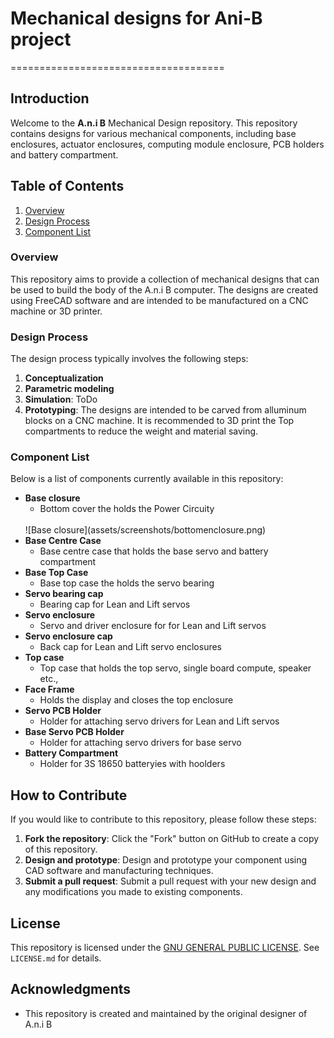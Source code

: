 # Mechanical designs for Ani-B project
=====================================

**Introduction**
---------------

Welcome to the **A.n.i B** Mechanical Design repository. This repository contains designs for various mechanical components, including base enclosures, actuator enclosures, computing module enclosure, PCB holders and battery compartment.

**Table of Contents**
-------------------

1. [Overview](#overview)
2. [Design Process](#design-process)
3. [Component List](#component-list)

### Overview

This repository aims to provide a collection of mechanical designs that can be used to build the body of the A.n.i B computer. The designs are created using FreeCAD software and are intended to be manufactured on a CNC machine or 3D printer.

### Design Process

The design process typically involves the following steps:

1. **Conceptualization**
2. **Parametric modeling**
3. **Simulation**: ToDo
4. **Prototyping**:  The designs are intended to be carved from alluminum blocks on a CNC machine. It is recommended to 3D print the Top compartments to reduce the weight and material saving.

### Component List

Below is a list of components currently available in this repository:

* **Base closure**
	+ Bottom cover the holds the Power Circuity
    <br/>
    ![Base closure](assets/screenshots/bottomenclosure.png)
* **Base Centre Case**
	+ Base centre case that holds the base servo and battery compartment
* **Base Top Case**
	+ Base top case the holds the servo bearing
* **Servo bearing cap**
	+ Bearing cap for Lean and Lift servos
* **Servo enclosure**
	+ Servo and driver enclosure for for Lean and Lift servos
* **Servo enclosure cap**
	+ Back cap for Lean and Lift servo enclosures
* **Top case**
	+ Top case that holds the top servo, single board compute,
    speaker etc.,
* **Face Frame**
	+ Holds the display and closes the top enclosure
* **Servo PCB Holder**
	+ Holder for attaching servo drivers for Lean and Lift servos
* **Base Servo PCB Holder**
	+ Holder for attaching servo drivers for base servo
* **Battery Compartment**
	+ Holder for 3S 18650 batteryies with hoolders

**How to Contribute**
--------------------

If you would like to contribute to this repository, please follow these steps:

1. **Fork the repository**: Click the "Fork" button on GitHub to create a copy of this 
repository.
2. **Design and prototype**: Design and prototype your component using CAD software and 
manufacturing techniques.
3. **Submit a pull request**: Submit a pull request with your new design and any modifications 
you made to existing components.

**License**
-----------

This repository is licensed under the [GNU GENERAL PUBLIC LICENSE](https://github.com/itej89/ani_b_mech_designs/blob/main/LICENSE). See 
`LICENSE.md` for details.

**Acknowledgments**
------------------

* This repository is created and maintained by the original designer of A.n.i B
